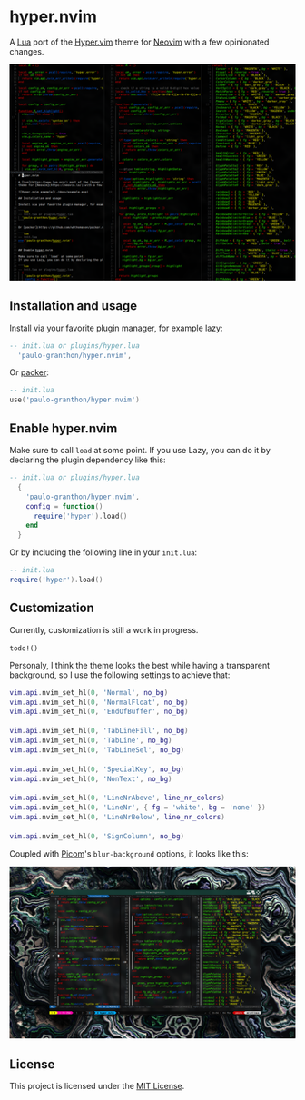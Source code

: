 # hyper.nvim

A [Lua](https://www.lua.org/) port of the [Hyper.vim](https://github.com/jdsimcoe/hyper.vim)
theme for [Neovim](https://neovim.io/) with a few opinionated changes.

![Hyper.nvim example](./docs/example.png)

## Installation and usage

Install via your favorite plugin manager, for example [lazy](https://github.com/folke/lazy.nvim):

```lua
-- init.lua or plugins/hyper.lua
  'paulo-granthon/hyper.nvim',
```

Or [packer](https://github.com/wbthomason/packer.nvim):

```lua
-- init.lua
use('paulo-granthon/hyper.nvim')
```

## Enable hyper.nvim

Make sure to call `load` at some point.
If you use Lazy, you can do it by declaring the plugin dependency like this:

```lua
-- init.lua or plugins/hyper.lua
  {
    'paulo-granthon/hyper.nvim',
    config = function()
      require('hyper').load()
    end
  }
```

Or by including the following line in your `init.lua`:

```lua
-- init.lua
require('hyper').load()
```

## Customization

Currently, customization is still a work in progress.

`todo!()`

Personaly, I think the theme looks the best while having a transparent background,
so I use the following settings to achieve that:

```lua
vim.api.nvim_set_hl(0, 'Normal', no_bg)
vim.api.nvim_set_hl(0, 'NormalFloat', no_bg)
vim.api.nvim_set_hl(0, 'EndOfBuffer', no_bg)

vim.api.nvim_set_hl(0, 'TabLineFill', no_bg)
vim.api.nvim_set_hl(0, 'TabLine', no_bg)
vim.api.nvim_set_hl(0, 'TabLineSel', no_bg)

vim.api.nvim_set_hl(0, 'SpecialKey', no_bg)
vim.api.nvim_set_hl(0, 'NonText', no_bg)

vim.api.nvim_set_hl(0, 'LineNrAbove', line_nr_colors)
vim.api.nvim_set_hl(0, 'LineNr', { fg = 'white', bg = 'none' })
vim.api.nvim_set_hl(0, 'LineNrBelow', line_nr_colors)

vim.api.nvim_set_hl(0, 'SignColumn', no_bg)
```

Coupled with [Picom](https://github.com/yshui/picom)'s `blur-background` options, it looks like this:

![Hyper.nvim example transparent](./docs/example-transparent.png)

## License

This project is licensed under the [MIT License](https://github.com/paulo-granthon/hyper.nvim/blob/main/LICENSE).
